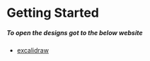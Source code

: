 # Getting Started

##### To open the designs got to the below website

* [excalidraw](https://excalidraw.com)
